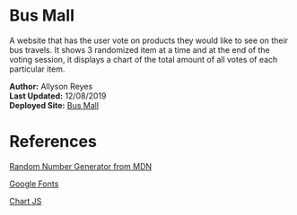 # Bus Mall #
A website that has the user vote on products they would like to see on their bus travels. It shows 3 randomized item at a time and at the end of the voting session, it displays a chart of the total amount of all votes of each particular item.

**Author:** Allyson Reyes  
**Last Updated:** 12/08/2019  
**Deployed Site:** [Bus Mall](https://areyes986.github.io/bus-mall/)

# References #  

[Random Number Generator from MDN](https://developer.mozilla.org/en-US/docs/Web/JavaScript/Reference/Global_Objects/Math/random)  

[Google Fonts](https://fonts.google.com/?category=Display&selection.family=Rammetto+One)

[Chart JS](https://www.chartjs.org/docs/latest/)